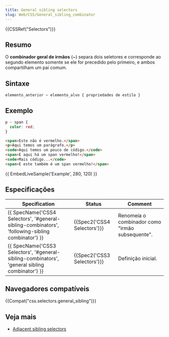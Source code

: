 ```yaml
---
title: General sibling selectors
slug: Web/CSS/General_sibling_combinator
---
```

{{CSSRef("Selectors")}}

## Resumo

O **combinador geral de irmãos** (\~) separa dois seletores e corresponde ao segundo elemento somente se ele for precedido pelo primeiro, e ambos compartilham um pai comum.

## Sintaxe

```
elemento_anterior ~ elemento_alvo { propriedades de estilo }
```

## Exemplo

```css
p ~ span {
  color: red;
}
```

```html
<span>Este não é vermelho.</span>
<p>Aqui temos um parágrafo.</p>
<code>Aqui temos um pouco de código.</code>
<span>E aqui há um span vermelho!</span>
<code>Mais código...</code>
<span>E este também é um span vermelho!</span>
```

{{ EmbedLiveSample('Example', 280, 120) }}

## Especificações

| Specification                                                                                                                    | Status                               | Comment                                         |
| -------------------------------------------------------------------------------------------------------------------------------- | ------------------------------------ | ----------------------------------------------- |
| {{ SpecName('CSS4 Selectors', '#general-sibling-combinators', 'following-sibling combinator') }} | {{Spec2('CSS4 Selectors')}} | Renomeia o combinador como "irmão subsequente". |
| {{ SpecName('CSS3 Selectors', '#general-sibling-combinators', 'general sibling combinator') }}     | {{Spec2('CSS3 Selectors')}} | Definição inicial.                              |

## Navegadores compatíveis

{{Compat("css.selectors.general_sibling")}}

## Veja mais

- [Adjacent sibling selectors](/pt-BR/docs/Web/CSS/Adjacent_sibling_selectors)
